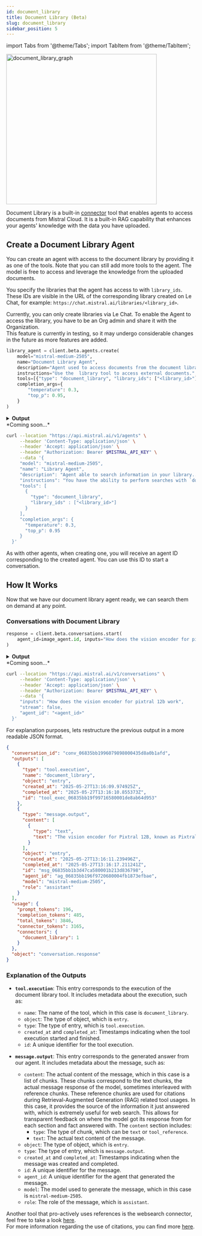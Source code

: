 ```yaml
---
id: document_library
title: Document Library (Beta)
slug: document_library
sidebar_position: 5
---
```


import Tabs from '@theme/Tabs';
import TabItem from '@theme/TabItem';

<div style={{ textAlign: 'center' }}>
  <img
    src="/img/document_library_connector.png"
    alt="document_library_graph"
    width="400"
    style={{ borderRadius: '15px' }}
  />
</div>

Document Library is a built-in [connector](../connectors) tool that enables agents to access documents from Mistral Cloud. It is a built-in RAG capability that enhances your agents' knowledge with the data you have uploaded.

## Create a Document Library Agent

You can create an agent with access to the document library by providing it as one of the tools. Note that you can still add more tools to the agent. The model is free to access and leverage the knowledge from the uploaded documents.

You specify the libraries that the agent has access to with `library_ids`. These IDs are visible in the URL of the corresponding library created on Le Chat, for example: `https://chat.mistral.ai/libraries/<library_id>`.

Currently, you can only create libraries via Le Chat. To enable the Agent to access the library, you have to be an Org admin and share it with the Organization.  
This feature is currently in testing, so it may undergo considerable changes in the future as more features are added.

<Tabs groupId="code">
  <TabItem value="python" label="python" default>

```py
library_agent = client.beta.agents.create(
    model="mistral-medium-2505",
    name="Document Library Agent",
    description="Agent used to access documents from the document library.",
    instructions="Use the  library tool to access external documents.",
    tools=[{"type": "document_library", "library_ids": ["<library_id>"]}],
    completion_args={
        "temperature": 0.3,
        "top_p": 0.95,
    }
)
```
<details>
    <summary><b>Output</b></summary>

```
model='mistral-medium-2505' name='Document Library Agent' description='Agent used to access documents from the document library.' id='ag_06835bb196f9720680004fb1873efbae' version=0 created_at=datetime.datetime(2025, 5, 27, 13, 16, 9, 438785, tzinfo=TzInfo(UTC)) updated_at=datetime.datetime(2025, 5, 27, 13, 16, 9, 438787, tzinfo=TzInfo(UTC)) instructions='Use the  library tool to access external documents.' tools=[DocumentLibraryTool(library_ids=['06835a9c-262c-7e83-8000-594d29fe2948'], type='document_library')] completion_args=CompletionArgs(stop=None, presence_penalty=None, frequency_penalty=None, temperature=0.3, top_p=0.95, max_tokens=None, random_seed=None, prediction=None, response_format=None, tool_choice='auto') handoffs=None object='agent'
```
</details>
  </TabItem>

  <TabItem value="typescript" label="typescript">
  *Coming soon...*
  </TabItem>

  <TabItem value="curl" label="curl">

```bash
curl --location "https://api.mistral.ai/v1/agents" \
     --header 'Content-Type: application/json' \
     --header 'Accept: application/json' \
     --header "Authorization: Bearer $MISTRAL_API_KEY" \
     --data '{
     "model": "mistral-medium-2505",
     "name": "Library Agent",
     "description": "Agent able to search information in your library...",
     "instructions": "You have the ability to perform searches with `document_library` to find relevant information.",
     "tools": [
       {
         "type": "document_library",
         "library_ids" : ["<library_id>"]
       }
     ],
     "completion_args": {
       "temperature": 0.3,
       "top_p": 0.95
     }
  }'
```
  </TabItem>
</Tabs>

As with other agents, when creating one, you will receive an agent ID corresponding to the created agent. You can use this ID to start a conversation.

## How It Works

Now that we have our document library agent ready, we can search them on demand at any point.

### Conversations with Document Library

<Tabs groupId="code">
  <TabItem value="python" label="python" default>

```py
response = client.beta.conversations.start(
    agent_id=image_agent.id, inputs="How does the vision encoder for pixtral 12b work"
)
```

<details>
    <summary><b>Output</b></summary>

```
conversation_id='conv_06835bb1996079898000435d8a0b1afd' outputs=[ToolExecutionEntry(name='document_library', object='entry', type='tool.execution', created_at=datetime.datetime(2025, 5, 27, 13, 16, 9, 974925, tzinfo=TzInfo(UTC)), completed_at=datetime.datetime(2025, 5, 27, 13, 16, 10, 855373, tzinfo=TzInfo(UTC)), id='tool_exec_06835bb19f99716580001de8ab64d953', info={}), MessageOutputEntry(content='The vision encoder for Pixtral 12B, known as PixtralViT, is designed to process images at their natural resolution and aspect ratio. Here are the key details about how it works:\n\n1. **Architecture**: PixtralViT is a vision transformer with 400 million parameters. It is trained from scratch to support variable image sizes and aspect ratios, which is a significant departure from standard architectures that often require fixed image sizes.\n\n2. **Key Modifications**:\n   - **Break Tokens**: To help the model distinguish between images with the same number of patches but different aspect ratios, special tokens like [IMAGE BREAK] are inserted between image rows, and an [IMAGE END] token is added at the end of an image sequence.\n   - **Gating in FFN**: Instead of using a standard feedforward layer in the attention block, PixtralViT employs gating in the hidden layer, which enhances its performance.\n   - **Sequence Packing**: Images are flattened along the sequence dimension and concatenated to process multiple images efficiently within a single batch. A block-diagonal mask ensures no attention leakage between patches from different images.\n   - **RoPE-2D**: Traditional position embeddings are replaced with relative, rotary position encodings (RoPE-2D) in the self-attention layers. This allows the model to handle variable image sizes more effectively without the need for interpolation, which can degrade performance.\n\n3. **Integration with Multimodal Decoder**: The vision encoder is linked to the multimodal decoder via a two-layer fully connected network. This network transforms the output of the vision encoder into the input embedding size required by the decoder. The image tokens are treated similarly to text tokens by the multimodal decoder, which uses RoPE-1D positional encodings for all tokens.\n\n4. **Performance**: The Pixtral vision encoder significantly outperforms other models in tasks requiring fine-grained document understanding while maintaining parity for natural images. It is particularly effective in settings that require detailed visual comprehension, such as chart and document understanding.\n\nThese architectural choices and modifications enable Pixtral 12B to flexibly process images at various resolutions and aspect ratios, making it highly versatile for complex multimodal applications.', object='entry', type='message.output', created_at=datetime.datetime(2025, 5, 27, 13, 16, 11, 239496, tzinfo=TzInfo(UTC)), completed_at=datetime.datetime(2025, 5, 27, 13, 16, 17, 211241, tzinfo=TzInfo(UTC)), id='msg_06835bb1b3d47ca580001b213d836798', agent_id='ag_06835bb196f9720680004fb1873efbae', model='mistral-medium-2505', role='assistant')] usage=ConversationUsageInfo(prompt_tokens=196, completion_tokens=485, total_tokens=3846, connector_tokens=3165, connectors={'document_library': 1}) object='conversation.response'
```
</details>
  </TabItem>

  <TabItem value="typescript" label="typescript">
  *Coming soon...*
  </TabItem>

  <TabItem value="curl" label="curl">
  
```bash
curl --location "https://api.mistral.ai/v1/conversations" \
     --header 'Content-Type: application/json' \
     --header 'Accept: application/json' \
     --header "Authorization: Bearer $MISTRAL_API_KEY" \
     --data '{
     "inputs": "How does the vision encoder for pixtral 12b work",
     "stream": false,
     "agent_id": "<agent_id>"
  }'
```
  </TabItem>
</Tabs>

For explanation purposes, lets restructure the previous output in a more readable JSON format.

```json
{
  "conversation_id": "conv_06835bb1996079898000435d8a0b1afd",
  "outputs": [
    {
      "type": "tool.execution",
      "name": "document_library",
      "object": "entry",
      "created_at": "2025-05-27T13:16:09.974925Z",
      "completed_at": "2025-05-27T13:16:10.855373Z",
      "id": "tool_exec_06835bb19f99716580001de8ab64d953"
    },
    {
      "type": "message.output",
      "content": [
        {
          "type": "text",
          "text": "The vision encoder for Pixtral 12B, known as PixtralViT, is designed to process images at their natural resolution and aspect ratio. Here are the key details about how it works:\n\n1. **Architecture**: PixtralViT is a vision transformer with 400 million parameters. It is trained from scratch to support variable image sizes and aspect ratios, which is a significant departure from standard architectures that often require fixed image sizes.\n\n2. **Key Modifications**:\n   - **Break Tokens**: To help the model distinguish between images with the same number of patches but different aspect ratios, special tokens like [IMAGE BREAK] are inserted between image rows, and an [IMAGE END] token is added at the end of an image sequence.\n   - **Gating in FFN**: Instead of using a standard feedforward layer in the attention block, PixtralViT employs gating in the hidden layer, which enhances its performance.\n   - **Sequence Packing**: Images are flattened along the sequence dimension and concatenated to process multiple images efficiently within a single batch. A block-diagonal mask ensures no attention leakage between patches from different images.\n   - **RoPE-2D**: Traditional position embeddings are replaced with relative, rotary position encodings (RoPE-2D) in the self-attention layers. This allows the model to handle variable image sizes more effectively without the need for interpolation, which can degrade performance.\n\n3. **Integration with Multimodal Decoder**: The vision encoder is linked to the multimodal decoder via a two-layer fully connected network. This network transforms the output of the vision encoder into the input embedding size required by the decoder. The image tokens are treated similarly to text tokens by the multimodal decoder, which uses RoPE-1D positional encodings for all tokens.\n\n4. **Performance**: The Pixtral vision encoder significantly outperforms other models in tasks requiring fine-grained document understanding while maintaining parity for natural images. It is particularly effective in settings that require detailed visual comprehension, such as chart and document understanding.\n\nThese architectural choices and modifications enable Pixtral 12B to flexibly process images at various resolutions and aspect ratios, making it highly versatile for complex multimodal applications."
        }
      ],
      "object": "entry",
      "created_at": "2025-05-27T13:16:11.239496Z",
      "completed_at": "2025-05-27T13:16:17.211241Z",
      "id": "msg_06835bb1b3d47ca580001b213d836798",
      "agent_id": "ag_06835bb196f9720680004fb1873efbae",
      "model": "mistral-medium-2505",
      "role": "assistant"
    }
  ],
  "usage": {
    "prompt_tokens": 196,
    "completion_tokens": 485,
    "total_tokens": 3846,
    "connector_tokens": 3165,
    "connectors": {
      "document_library": 1
    }
  },
  "object": "conversation.response"
}
```

### Explanation of the Outputs

- **`tool.execution`**: This entry corresponds to the execution of the document library tool. It includes metadata about the execution, such as:
  - `name`: The name of the tool, which in this case is `document_library`.
  - `object`: The type of object, which is `entry`.
  - `type`: The type of entry, which is `tool.execution`.
  - `created_at` and `completed_at`: Timestamps indicating when the tool execution started and finished.
  - `id`: A unique identifier for the tool execution.

- **`message.output`**: This entry corresponds to the generated answer from our agent. It includes metadata about the message, such as:
  - `content`: The actual content of the message, which in this case is a list of chunks. These chunks correspond to the text chunks, the actual message response of the model, sometimes interleaved with reference chunks. These reference chunks are used for citations during Retrieval-Augmented Generation (RAG) related tool usages. In this case, it provides the source of the information it just answered with, which is extremely useful for web search. This allows for transparent feedback on where the model got its response from for each section and fact answered with. The `content` section includes:
    - `type`: The type of chunk, which can be `text` or `tool_reference`.
    - `text`: The actual text content of the message.
  - `object`: The type of object, which is `entry`.
  - `type`: The type of entry, which is `message.output`.
  - `created_at` and `completed_at`: Timestamps indicating when the message was created and completed.
  - `id`: A unique identifier for the message.
  - `agent_id`: A unique identifier for the agent that generated the message.
  - `model`: The model used to generate the message, which in this case is `mistral-medium-2505`.
  - `role`: The role of the message, which is `assistant`.

Another tool that pro-actively uses references is the websearch connector, feel free to take a look [here](../websearch).  
For more information regarding the use of citations, you can find more [here](../../../capabilities/citations).
